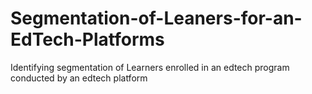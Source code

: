 # Segmentation-of-Leaners-for-an-EdTech-Platforms
Identifying  segmentation of Learners enrolled in an edtech program conducted by an edtech platform
